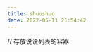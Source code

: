 ```yaml
---
title: shuoshuo
date: 2022-05-11 21:54:42
---
```

<script type="text/javascript" src="https://unpkg.com/artitalk"></script>
<div id="artitalk_main"></div> // 存放说说列表的容器
<script>
  new Artitalk({
    appId: 'mzbOQCaDW7JLeM8TfnpQmXmv-gzGzoHsz',
    appKey: 'aGqp64645mekjXkwFCbKXJ3s'
    serverURL: 'https://mzboqcad.lc-cn-n1-shared.com'
  })
</script>


